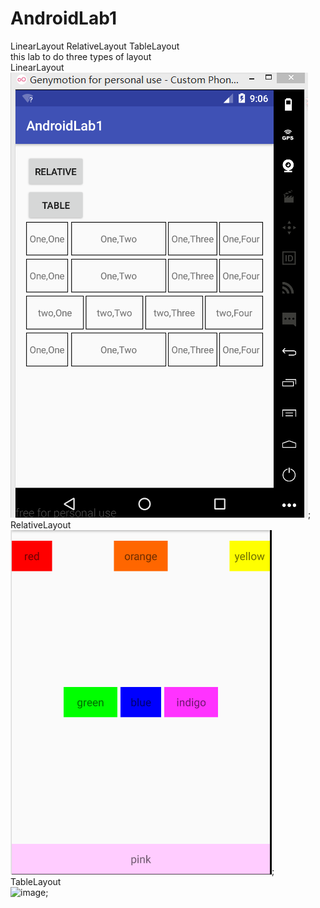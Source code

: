 # AndroidLab1
LinearLayout RelativeLayout TableLayout</br>
this lab to do three types of layout</br>
LinearLayout</br>
![image](https://github.com/xx12138/AndroidLab1/blob/master/app/src/main/res/image/1.png);
RelativeLayout</br>
![image](https://github.com/xx12138/AndroidLab1/blob/master/app/src/main/res/image/2.png);
TableLayout</br>
![image](https://github.com/xx12138/AndroidLab1/blob/master/app/src/main/res/image/4.png);
